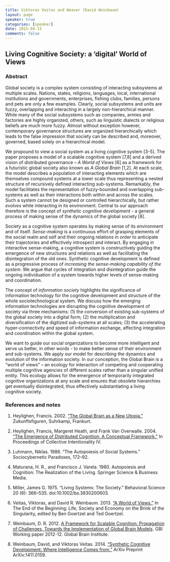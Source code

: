 ```yaml
---
title: Viktoras Veitas and Weaver (David Weinbaum)
layout: page
speaker: true
categories: [speaker]
date: 2015-04-15
comments: false
---
```


## Living Cognitive Society: a ‘digital’ World of Views

### Abstract

Global society is a complex system consisting of interacting subsystems at multiple scales. Nations, states, religions, languages, local, international institutions and governments, enterprises, fishing clubs, families, persons and pets are only a few examples. Clearly, social subsystems and units are fuzzy, overlapping and interacting in a largely non-hierarchical manner. While many of the social subsystems such as companies, armies and factories are highly organized, others, such as linguistic dialects or religious beliefs are much more fuzzy. Almost without exception however, contemporary governance structures are organized hierarchically which leads to the false impression that society can be described and, moreover, governed, based solely on a hierarchical model.

We propound to view a social system as a living cognitive system [3-5]. The paper proposes a model of a scalable cognitive system [7,8] and a derived vision of distributed governance – *A World of Views* [6] as a framework for a futuristic global society also known as *A Global Brain* [1,2]. At each scale, the model describes a population of interacting elements which are themselves compound systems at a lower scale thus representing a nested structure of recursively defined interacting sub-systems. Remarkably, the model facilitates the representation of fuzzy-bounded and overlapping sub-systems as well as their interactions both within and across the scales. Such a system cannot be designed or controlled hierarchically, but rather *evolves* while interacting in its environment. Central to our approach therefore is the concept of *synthetic cognitive development* - a general process of making sense of the dynamics of the global society [8].

Society as a cognitive system operates by making sense of its environment and of itself. *Sense-making* is a continuous effort of grasping elements of the social realm and self and their ongoing relations in order to anticipate their trajectories and effectively introspect and interact. By engaging in interactive sense-making, a cognitive system is constructively guiding the emergence of new structures and relations as well as facilitating the disintegration of the old ones. Synthetic cognitive development is defined as a progressive process of *increasing the sense-making capability of the system*. We argue that cycles of integration and disintegration guide the ongoing individuation of a system towards higher levels of sense-making and coordination.

The concept of *information society* highlights the significance of information technology for the cognitive development and structure of the whole sociotechnological system. We discuss how the emerging information technologies are disrupting the cognitive development of society via three mechanisms: (1) the conversion of existing sub-systems of the global society into a digital form; (2) the multiplication and diversification of the digitized sub-systems at all scales; (3) the accelerating hyper-connectivity and speed of information exchange, affecting integration and coordination within the global system.

We want to guide our social organizations to become more intelligent and serve us better, in other words - to make better sense of their environment and sub-systems. We apply our model for describing the dynamics and evolution of the information society. In our conception, the Global Brain is a “world of views” – an ecology for interaction of competing and cooperating multiple cognitive agencies of different scales rather than a singular unified entity. This ecology allows for the emergence of temporarily integrated cognitive organizations at any scale and ensures that obsolete hierarchies get eventually disintegrated, thus effectively substantiating a living cognitive society.

### References and notes

1. Heylighen, Francis. 2002. [“The Global Brain as a New Utopia.”](http://pespmc1.vub.ac.be/papers/GB-Utopia.pdf) Zukunftsfiguren, Suhrkamp, Frankurt.

2. Heylighen, Francis, Margeret Heath, and Frank Van Overwalle. 2004. [“The Emergence of Distributed Cognition: A Conceptual Framework.”](http://pespmc1.vub.ac.be/papers/distr.cognitionframework.pdf) In Proceedings of Collective Intentionality IV.

3. Luhmann, Niklas. 1986. “The Autopoiesis of Social Systems.” Sociocybernetic Paradoxes, 172–92.

4. Maturana, H. R., and Francisco J. Varela. 1980. Autopoiesis and Cognition: The Realization of the Living. Springer Science & Business Media.

5. Miller, James G. 1975. “Living Systems: The Society.” Behavioral Science 20 (6): 366–535. doi:10.1002/bs.3830200603.

6. Veitas, Viktoras, and David R. Weinbaum. 2013. [“A World of Views.”](https://arxiv.org/abs/1410.6915) In The End of the Beginning: Life, Society and Economy on the Brink of the Singularity, edited by Ben Goertzel and Ted Goertzel.

7. Weinbaum, D. R. 2012. [A Framework for Scalable Cognition: Propagation of Challenges, Towards the Implementation of Global Brain Models](http://pespmc1.vub.ac.be/ECCO/ECCO-Papers/Weaver-Attention.pdf). GBI Working paper 2012-12. Global Brain Institute.

8. Weinbaum, David, and Viktoras Veitas. 2014. [“Synthetic Cognitive Development: Where Intelligence Comes from.”](http://arxiv.org/abs/1411.0159) ArXiv Preprint ArXiv:1411.0159.



